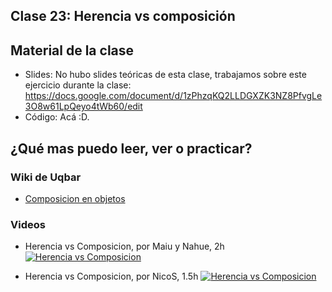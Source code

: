 ## Clase 23: Herencia vs composición

## Material de la clase

- Slides: No hubo slides teóricas de esta clase, trabajamos sobre este ejercicio durante la clase: https://docs.google.com/document/d/1zPhzqKQ2LLDGXZK3NZ8PfvgLe3O8w61LpQeyo4tWb60/edit
- Código: Acá :D.


## ¿Qué mas puedo leer, ver o practicar?

### Wiki de Uqbar

- [Composicion en objetos](https://wiki.uqbar.org/wiki/articles/composicion--oop-.html)

### Videos
   
- Herencia vs Composicion, por Maiu y Nahue, 2h
[![Herencia vs Composicion](https://img.youtube.com/vi/ICPUh7GgHDc/0.jpg)](https://youtu.be/ICPUh7GgHDc "Herencia vs Composicion")

- Herencia vs Composicion, por NicoS, 1.5h
[![Herencia vs Composicion](https://img.youtube.com/vi/Hh0PmVQ28xU/0.jpg)](https://youtu.be/Hh0PmVQ28xU "Herencia vs Composicion")
